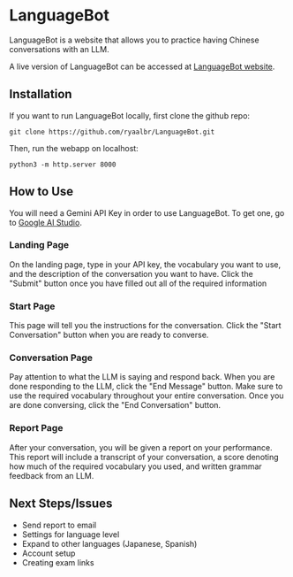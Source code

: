 # LanguageBot

LanguageBot is a website that allows you to practice having Chinese conversations with an LLM.

A live version of LanguageBot can be accessed at [LanguageBot website](https://ryaalbr.github.io/LanguageBot/index.html).

## Installation

If you want to run LanguageBot locally, first clone the github repo:
```
git clone https://github.com/ryaalbr/LanguageBot.git
```
Then, run the webapp on localhost:
```
python3 -m http.server 8000
```

## How to Use

You will need a Gemini API Key in order to use LanguageBot. To get one, go to [Google AI Studio](https://aistudio.google.com/app/apikey). 

### Landing Page

On the landing page, type in your API key, the vocabulary you want to use, and the description of the conversation you want to have. Click the "Submit" button once you have filled out all of the required information

### Start Page

This page will tell you the instructions for the conversation. Click the "Start Conversation" button when you are ready to converse.

### Conversation Page

Pay attention to what the LLM is saying and respond back. When you are done responding to the LLM, click the "End Message" button. Make sure to use the required vocabulary throughout your entire conversation. Once you are done conversing, click the "End Conversation" button.

### Report Page

After your conversation, you will be given a report on your performance. This report will include a transcript of your conversation, a score denoting how much of the required vocabulary you used, and written grammar feedback from an LLM. 

## Next Steps/Issues

- Send report to email
- Settings for language level
- Expand to other languages (Japanese, Spanish)
- Account setup
- Creating exam links